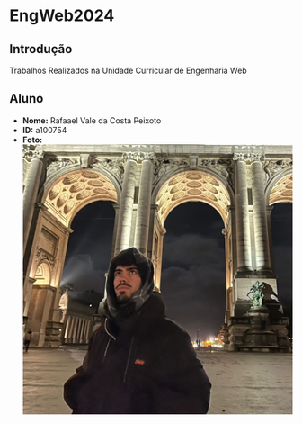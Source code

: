 # EngWeb2024

## Introdução
Trabalhos Realizados na Unidade Curricular de Engenharia Web

## Aluno

- **Nome:** Rafaael Vale da Costa Peixoto
- **ID:** a100754
- **Foto:** ![Fotografia](myfoto.jpg)
